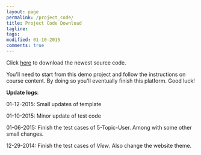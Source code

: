 ```yaml
---
layout: page
permalink: /project_code/
title: Project Code Download
tagline: 
tags: 
modified: 01-10-2015
comments: true
---
```


Click [here](/files/project-01-12-2015.tar) to download the newest source code.

You'll need to start from this demo project and follow the instructions on course content. By doing so you'll eventually finish this platform. Good luck!

**Update logs**:

01-12-2015: Small updates of template

01-10-2015: Minor update of test code

01-06-2015: Finish the test cases of 5-Topic-User. Among with some other small changes. 

12-29-2014: Finish the test cases of *View*. Also change the website theme. 
